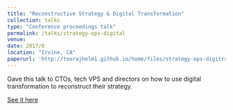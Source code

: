 ```yaml
---
title: "Reconstructive Strategy & Digital Transformation"
collection: talks
type: "Conference proceedings talk"
permalink: /talks/strategy-ops-digital
venue:
date: 2017/8
location: "Irvine, CA"
paperurl: 'http://toorajhelmi.github.io/home/files/strategy-ops-digitrans.pdf'
---
```


Gave this talk to CTOs, tech VPS and directors on how to use digital transformation to reconstruct their strategy.

[See it here](http://toorajhelmi.github.io/home/files/strategy-ops-digitrans.pdf)